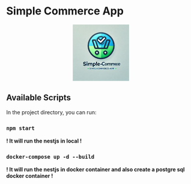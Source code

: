 # Simple Commerce App

<div style="text-align: center;">
    <img src="./favicon.ico"  center width="150" height="150"/>
</div>

## Available Scripts

In the project directory, you can run:


### `npm start`

**! It will run the nestjs in local  !**

### `docker-compose up -d --build`

**! It will run the nestjs in docker container and also create a postgre sql docker container  !**
